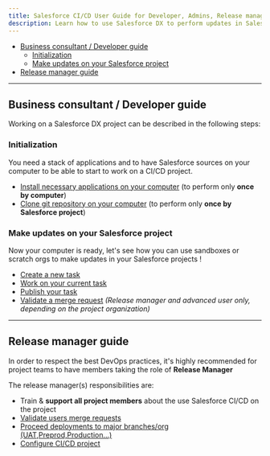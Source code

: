 ```yaml
---
title: Salesforce CI/CD User Guide for Developer, Admins, Release managers
description: Learn how to use Salesforce DX to perform updates in Salesforce (developer, business consultant or release management)
---
```

<!-- markdownlint-disable MD013 -->

- [Business consultant / Developer guide](#business-consultant--developer-guide)
  - [Initialization](#initialization)
  - [Make updates on your Salesforce project](#make-updates-on-your-salesforce-project)
- [Release manager guide](#release-manager-guide)

___

## Business consultant / Developer guide

Working on a Salesforce DX project can be described in the following steps:

### Initialization

You need a stack of applications and to have Salesforce sources on your computer to be able to start to work on a CI/CD project.

- [Install necessary applications on your computer](salesforce-ci-cd-use-install.md) (to perform only **once by computer**)
- [Clone git repository on your computer](salesforce-ci-cd-clone-repository.md) (to perform only **once by Salesforce project**)

### Make updates on your Salesforce project

Now your computer is ready, let's see how you can use sandboxes or scratch orgs to make updates in your Salesforce projects !

- [Create a new task](salesforce-ci-cd-create-new-task.md)
- [Work on your current task](salesforce-ci-cd-work-on-task.md)
- [Publish your task](salesforce-ci-cd-publish-task.md)
- [Validate a merge request](salesforce-ci-cd-validate-merge-request.md) _(Release manager and advanced user only, depending on the project organization)_

___

## Release manager guide

In order to respect the best DevOps practices, it's highly recommended for project teams to have members taking the role of **Release Manager**

The release manager(s) responsibilities are:

- Train & **support all project members** about the use Salesforce CI/CD on the project
- [Validate users merge requests](salesforce-ci-cd-validate-merge-request.md)
- [Proceed deployments to major branches/org (UAT,Preprod,Production...)](salesforce-ci-cd-deploy-major-branches.md)
- [Configure CI/CD project](salesforce-ci-cd-config-home.md)
